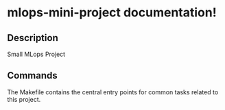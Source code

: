# mlops-mini-project documentation!

## Description

Small MLops Project

## Commands

The Makefile contains the central entry points for common tasks related to this project.

